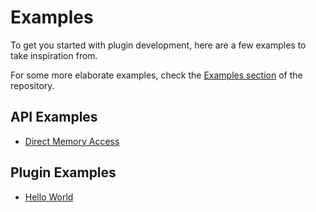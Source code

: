 # Examples

To get you started with plugin development, here are a few examples to take inspiration from.

For some more elaborate examples, check the [Examples section](https://github.com/Fexty12573/SharpPluginLoader/tree/master/Examples) of the repository.

## API Examples
- [Direct Memory Access](DirectMemoryAccess.md)

## Plugin Examples
- [Hello World](HelloWorld.md)
